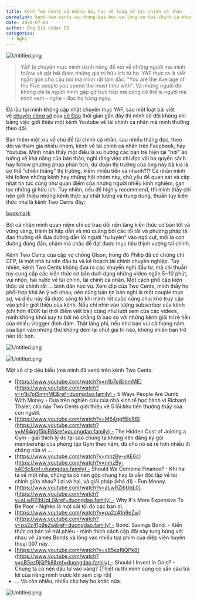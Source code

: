 ```yaml
---
title: Kênh Two Cents và những bài học vỡ lòng về tài chính cá nhân
permalink: kenh-two-cents-va-nhung-bai-hoc-vo-long-ve-tai-chinh-ca-nhan/
date: 2020-07-04
author: Ông Già Coder EB
categories:
  - Nghĩ
---
```


![Untitled.png](/images/300caf92-ba11-4388-a618-22ca332e0889/Untitled.png)

> YAF là chuyên mục mình dành riêng để nói về những người mà mình follow và gặt hái được những giá trị hữu ích từ họ. YAF thực ra là viết ngắn gọn cho câu nói mà mình rất tâm đắc: "You are the Average of the Five people you spend the most time with". Và những người đó không chỉ là người mình gặp gỡ trực tiếp mà cũng có thể là người mà mình xem - nghe - đọc họ hàng ngày.

Đã lâu tụi mình không cập nhật chuyên mục YAF, sau một loạt bài viết về [chuyện công sở](https://duongdao.family/tag/lam) của [cô Đào](https://duongdao.family/tag/chuyen-co-dao/) thời gian gần đây thì mình sẽ đổi không khí bằng việc giới thiệu một kênh Youtube về tài chính cá nhân mà mình thường theo dõi.

Bàn thêm một xíu về chủ đề tài chính cá nhân, sau nhiều tháng đọc, theo dõi và tham gia nhiều nhóm, kênh về tài chính cá nhân trên Facebook, hay Youtube. Mình nhận thấy một điều là xu hướng các bạn trẻ hiện tại "hơi" ảo tưởng về khả năng của bản thân, nghĩ rằng việc chỉ đọc vài ba quyển sách hay follow phương pháp phân tích, dự đoán thị trường của ông này bà kia là có thể "chiến thắng" thị trường, kiếm nhiều tiền và nhanh?!? Cá nhân mình khi follow những kênh hay những hội nhóm này, chủ yếu để quan sát và cập nhật tin tức cũng như quan điểm của những người nhiều kinh nghiệm, gạn lọc những gì hữu ích. Tuy nhiên, nếu để highly recommend, thì mình thấy chỉ nên giới thiệu những kênh thực sự chất lượng và trung dung, thuần túy kiến thức như là kênh Two Cents đây:

[bookmark](https://www.youtube.com/channel/UCL8w_A8p8P1HWI3k6PR5Z6w?ref=duongdao.family)

Bởi cá nhân mình quan niệm chỉ có trau dồi nền tảng kiến thức cơ bản tốt và vững vàng, tránh bị hấp dẫn và mù quáng bởi các lối tắt và phương pháp tà đạo thường dễ đưa đường dẫn lối người "tu luyện" vào ngõ cụt, mới là con đường đúng đắn, chậm mà chắc để đạt được mục tiêu thịnh vượng tài chính.

Kênh Two Cents của cặp vợ chồng Olson, trong đó Philip đã có chứng chỉ CFP, là một nhà tư vấn đầu tư và kế hoạch tài chính chuyên nghiệp. Tuy nhiên, kênh Two Cents không đưa ra các khuyến nghị đầu tư, mà chỉ thuần tùy cung cấp các kiến thức cơ bản dưới dạng những video ngắn 5~10 phút, vui nhộn, hài hước về tài chính, tài chính cá nhân. Một cách phổ cập kiến thức tài chính rất ... bình dân học vụ. Xem clip của Two Cents, mình thấy họ phối hợp khá ăn ý với nhau, nên cũng bán tin bán nghi là một couple thực sự, và điều này đã được sáng tỏ khi mình rốt cuộc cũng chịu khó truy cập vào phần giới thiệu của kênh. Nếu chỉ nhìn vào lượng subscriber của kênh (chỉ hơn 400K tại thời điểm viết bài) cũng như lượt xem của các videos, mình không khỏi suy tư bởi nó chẳng là bao so với những kênh giải trí rẻ tiền của nhiều vlogger đình đám. Thật lãng phí, nếu như bạn vùi cả tháng năm của bạn vào những thứ không đem lại chút giá trị nào, không khiến bạn trở nên tốt hơn.

![Untitled.png](/images/300caf92-ba11-4388-a618-22ca332e0889/Untitled_1.png)

![Untitled.png](/images/300caf92-ba11-4388-a618-22ca332e0889/Untitled_2.png)

Một số clip tiêu biểu (mà mình đã xem) trên kênh Two Cents:

- [https://www.youtube.com/watch?v=n1b7piSmmME](https://www.youtube.com/watch?v=n1b7piSmmME&ref=duongdao.family) - 5 Ways People Are Dumb With Money - Dựa trên nghiên cứu của nhà kinh tế học hành vi Richard Thaler, clip này Two Cents giới thiệu về 5 lỗi tiêu tiền thường thấy của con người.
- [https://www.youtube.com/watch?v=M64qgf5IcR8](https://www.youtube.com/watch?v=M64qgf5IcR8&ref=duongdao.family) - The Hidden Cost of Joining a Gym - giải thích lý do tại sao chúng ta không nên đăng ký gói membership của phòng tập Gym theo năm, dù cho nó sẽ rẻ hơn nhiều đi chăng nữa vì ...
- [https://www.youtube.com/watch?v=mhzBy-xAE6c](https://www.youtube.com/watch?v=mhzBy-xAE6c&ref=duongdao.family) - Should We Combine Finance? - Khi hai ta về một nhà, chúng ta có nên gộp chung hay là vẫn độc lập về tài chính giữa nhau? Lợi và hại, và giải pháp (khả dĩ) - Fun Money.
- [https://www.youtube.com/watch?v=aLwRZibUqL0](https://www.youtube.com/watch?v=aLwRZibUqL0&ref=duongdao.family) - Why It's More Expensive To Be Poor - Nghèo là một cái tội đó các bạn ơi.
- [https://www.youtube.com/watch?v=pa2z41p9eZw](https://www.youtube.com/watch?v=pa2z41p9eZw&ref=duongdao.family) - Bond. Savings Bond. - Kiến thức cơ bản về trái phiếu - mình thích cách cặp đôi này tung hứng với nhau về James Bonds và lồng vào nhiều tựa phim của điệp viên huyền thoại 007 này.
- [https://www.youtube.com/watch?v=sB5ezRjQPk8](https://www.youtube.com/watch?v=sB5ezRjQPk8&ref=duongdao.family) - Should I Invest in Gold? - Chúng ta có nên đầu tư vào vàng? (Thiệt ra thì mình cũng có sẵn câu trả lời của riêng mình trước khi xem clip rồi)
- ... Và còn nhiều, nhiều clip hay ho khác nữa.

![Untitled.png](/images/300caf92-ba11-4388-a618-22ca332e0889/Untitled_3.png)
